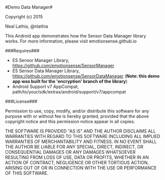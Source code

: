 #Demo Data Manager#

Copyright (c) 2015

Neal Lathia, @nlathia

This Android app demonstrates how the Sensor Data Manager library works. For more information, please visit emotionsense.github.io

###Requires###

* ES Sensor Manager Library, https://github.com/emotionsense/SensorManager
* ES Sensor Data Manager Library, https://github.com/emotionsense/SensorDataManager (**Note: this demo app was built for the 'encryption' branch of the library**)
* Android Support v7 AppCompat, path/to/your/sdk/extras/android/support/v7/appcompat

###License###

Permission to use, copy, modify, and/or distribute this software for any
purpose with or without fee is hereby granted, provided that the above
copyright notice and this permission notice appear in all copies.

THE SOFTWARE IS PROVIDED "AS IS" AND THE AUTHOR DISCLAIMS ALL WARRANTIES
WITH REGARD TO THIS SOFTWARE INCLUDING ALL IMPLIED WARRANTIES OF
MERCHANTABILITY AND FITNESS. IN NO EVENT SHALL THE AUTHOR BE LIABLE FOR ANY
SPECIAL, DIRECT, INDIRECT, OR CONSEQUENTIAL DAMAGES OR ANY DAMAGES
WHATSOEVER RESULTING FROM LOSS OF USE, DATA OR PROFITS, WHETHER IN AN
ACTION OF CONTRACT, NEGLIGENCE OR OTHER TORTIOUS ACTION, ARISING OUT OF OR
IN CONNECTION WITH THE USE OR PERFORMANCE OF THIS SOFTWARE.
